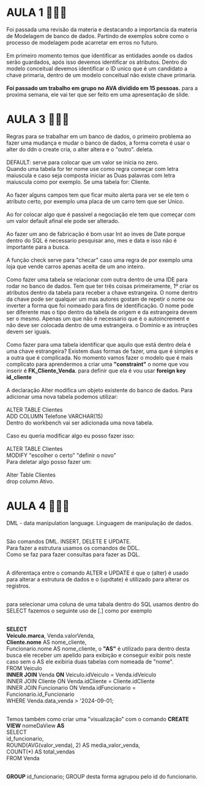 # AULA 1 👨🏻‍💻
<p>Foi passada uma revisão da materia e destacando a importancia da materia de Modelagem de banco de dados. Partindo de exemplos sobre como o processo de modelagem pode acarretar em erros no futuro.
<br><br>
Em primeiro momento temos que identificar as entidades aonde os dados serão guardados, após isso devemos identificar os atributos. Dentro do modelo conceitual devemos identificar o ID unico que é um candidato a chave primaria, dentro de um modelo conceitual não existe chave primaria.
<br><br>
<b>Foi passado um trabalho em grupo no AVA dividido em 15 pessoas.</b> para a proxima semana, ele vai ter que ser feito em uma apresentação de slide.</p>

# AULA 3 👨🏻‍💻
<p>Regras para se trabalhar em um banco de dados, o primeiro problema ao fazer uma mudança e mudar o banco de dados, a forma correta é usar o alter do ddn o create cria, o alter altera e o "outro". deleta.
<br><br>
DEFAULT: serve para colocar que um valor se inicia no zero.<br>Quando uma tabela for ter nome use como regra começar com letra maiuscula e caso seja composta iniciar as Duas palavras com letra maiuscula como por exemplo. Se uma tabela for: Cliente.
<br><br>
Ao fazer alguns campos tem que ficar muito alerta para ver se ele tem o atributo certo, por exemplo uma placa de um carro tem que ser Unico.
<br><br>
Ao for colocar algo que é passivel a negociação ele tem que começar com um valor default afinal ele pode ser alterado.
<br><br>
Ao fazer um ano de fabricação é bom usar Int ao inves de Date porque dentro do SQL é necessario pesquisar ano, mes e data e isso não é importante para a busca.
<br><br>
A função check serve para "checar" caso uma regra de por exemplo uma loja que vende carros apenas aceita de um ano inteiro.
<br><br>
Como fazer uma tabela se relacionar com outra dentro de uma IDE para rodar no banco de dados. Tem que ter três coisas primeiramente, 1º criar os atributos dentro da tabela para receber a chave estrangeira. O nome dentro da chave pode ser qualquer um mas autores gostam de repetir o nome ou inverter a forma que foi nomeado para fins de identificação. O nome pode ser diferente mas o tipo dentro da tabela de origem e da estrangeira devem ser o mesmo. Apenas um que não é necessario que é o autoincrement e não deve ser colocada dentro de uma estrangeira. o Dominio e as intruções devem ser iguais.
<br><br>
Como fazer para uma tabela identificar que aquilo que está dentro dela é uma chave estrangeira? Existem duas formas de fazer, uma que é simples e a outra que é complicada. No momento vamos fazer o modelo que é mais complicato para aprendermos a criar uma <B>"constraint"</B> o nome que vou inserir é <B>FK_Cliente_Venda</B>. para definir que ela é vou usar <B>foreign key id_cliente</B>
<br><br>
A declaração Alter modifica um objeto existente do banco de dados. Para adicionar uma nova tabela podemos utilizar:<br><br>
ALTER TABLE Clientes<br>
ADD COLUMN Telefone VARCHAR(15)<br>
Dentro do workbench vai ser adicionada uma nova tabela.<br><br>
Caso eu queria modificar algo eu posso fazer isso:<br><br>
ALTER TABLE Clientes<br>
MODIFY "escolher o certo" "definir o novo"<br>
Para deletar algo posso fazer um:<br><br>
Alter Table Clientes<br>
drop column Ativo.

# AULA 4 👨🏻‍💻

DML - data manipulation language. Linguagem de manipulação de dados.<br><br>

São comandos DML. INSERT, DELETE E UPDATE.<br>
Para fazer a estrutura usamos os comandos de DDL.<br>
Como se faz para fazer consultas para fazer as DQL.<br><br>

A diferentaça entre o comando ALTER e UPDATE é que o (alter) é usado para alterar a estrutura de dados e o (updtate) é utilizado para alterar os registros.<br><br>

para selecionar uma coluna de uma tabala dentro do SQL usamos dentro do SELECT fazemos o seguinte uso de [.] como por exemplo<br><br>

<b>SELECT</b><br>
<b>Veiculo.marca</b>, Venda.valorVenda,<br>
<b>Cliente.nome</b> AS  nome_cliente,<br>
Funcionario.nome AS nome_cliente, o <b>"AS"</b> é utilizado para dentro desta busca ele receber um apelido para exibição e conseguir exibir pois neste caso sem o AS ele exibiria duas tabelas com nomeada de "nome".<br>
FROM Veiculo<br>
<b>INNER JOIN</b> Venda <b>ON</b> Veiculo.idVeiculo = Venda.idVeiculo<br>
INNER JOIN Cliente ON Venda.idCliente = Cliente.idCliente<br>
INNER JOIN Funcionario ON Venda.idFuncionario = Funcionario.id_Funcionario<br>
WHERE Venda.data_venda > '2024-09-01;<br><br>

Temos também como criar uma "visualização" com o comando <b>CREATE VIEW</b> nomeDaView <b>AS</b><br>
SELECT<br>
id_funcionario,<br>
ROUND(AVG(valor_venda), 2) AS media_valor_venda,<br>
COUNT(*) AS total_vendas<br>
FROM Venda<br><br>

<b>GROUP</b> id_funcionario; GROUP desta forma agrupou pelo id do funcionario.<br>
</p>
